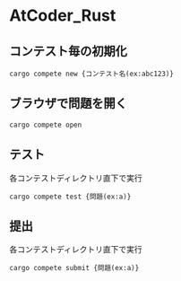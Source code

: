 # AtCoder_Rust
## コンテスト毎の初期化
```
cargo compete new {コンテスト名(ex:abc123)}
```
## ブラウザで問題を開く
```
cargo compete open
```
## テスト
各コンテストディレクトリ直下で実行
```
cargo compete test {問題(ex:a)}
```
## 提出
各コンテストディレクトリ直下で実行
```
cargo compete submit {問題(ex:a)}
```
